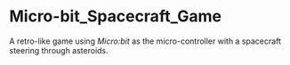 # Micro-bit_Spacecraft_Game

A retro-like game using _Micro:bit_ as the micro-controller with a spacecraft steering through asteroids.
